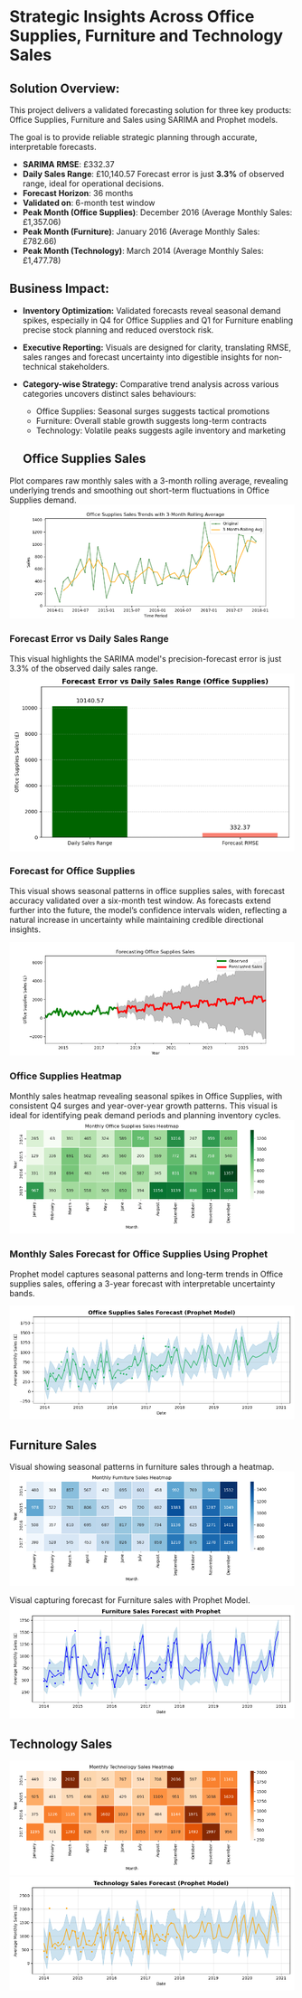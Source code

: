 # Strategic Insights Across Office Supplies, Furniture and Technology Sales

## Solution Overview:
This project delivers a validated forecasting solution for three key products: Office Supplies, Furniture and Sales using SARIMA and Prophet models. 

The goal is to provide reliable strategic planning through accurate, interpretable forecasts.
* **SARIMA RMSE**: £332.37
* **Daily Sales Range**: £10,140.57
Forecast error is just **3.3%** of observed range, ideal for operational decisions.
* **Forecast Horizon**: 36 months
* **Validated on**: 6-month test window
* **Peak Month (Office Supplies)**: December 2016 (Average Monthly Sales: £1,357.06)
* **Peak Month (Furniture)**: January 2016 (Average Monthly Sales: £782.66)
* **Peak Month (Technology)**: March 2014 (Average Monthly Sales: £1,477.78)

## Business Impact:
* **Inventory Optimization:** Validated forecasts reveal seasonal demand spikes, especially in Q4 for Office Supplies and Q1 for Furniture enabling precise stock planning and reduced overstock risk.
* **Executive Reporting:** Visuals are designed for clarity, translating RMSE, sales ranges and forecast uncertainty into digestible insights for non-technical stakeholders.
* **Category-wise Strategy:** Comparative trend analysis across various categories uncovers distinct sales behaviours:
  -  Office Supplies: Seasonal surges suggests tactical promotions
  -  Furniture: Overall stable growth suggests long-term contracts
  -  Technology: Volatile peaks suggests agile inventory and marketing

    ## Office Supplies Sales
Plot compares raw monthly sales with a 3-month rolling average, revealing underlying trends and smoothing out short-term fluctuations in Office Supplies demand.
![Office Supplies Sales Trends with rolling average](Office-supplies-sales-with-rolling-average.png)

### Forecast Error vs Daily Sales Range
This visual highlights the SARIMA model's precision-forecast error is just 3.3% of the observed daily sales range.
![Forecast Error vs Daily Sales](Forecast-Error-vs-Daily-Sales-Range-(Office-Supplies).png)

### Forecast for Office Supplies
This visual shows seasonal patterns in office supplies sales, with forecast accuracy validated over a six-month test window.  As forecasts extend further into the future, the model’s confidence intervals widen, reflecting a natural increase in uncertainty while maintaining credible directional insights.

![Office Supplies Forecast](Office-Sales-Forecast.png)

### Office Supplies Heatmap
Monthly sales heatmap revealing seasonal spikes in Office Supplies, with consistent Q4 surges and year-over-year growth patterns. This visual is ideal for identifying peak demand periods and planning inventory cycles.
![Office Supplies Forecast](Office-Supplies-Heatmap.png)

### Monthly Sales Forecast for Office Supplies Using Prophet
Prophet model captures seasonal patterns and long-term trends in Office supplies sales, offering a 3-year forecast with interpretable uncertainty bands.

![Monthly Sales Forecast Using Prophet](Office-Forecast-Prophet-Model.png)

## Furniture Sales
Visual showing seasonal patterns in furniture sales through a heatmap.
![Furniture Sales Heatmap](monthly-furniture-heatmap.png)

Visual capturing forecast for Furniture sales with Prophet Model.
![Furniture Forecast with Prophet](furniture-forcast-prophet.png)

## Technology Sales

![Technology Heatmap capturing patterns](monthly-tech-heatmap.png)
![Tech Sales Forecast with Prophet Model](tech-forecast-Prophet-Model.png)
